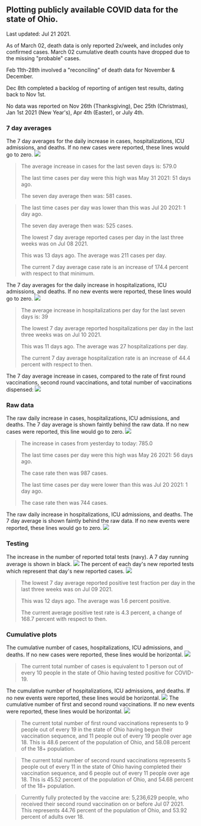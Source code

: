 ## Plotting publicly available COVID data for the state of Ohio. 

Last updated: Jul 21 2021. 

As of March 02, death data is only reported 2x/week, and includes only confirmed cases. March 02 cumulative death counts have dropped due to the missing "probable" cases.

Feb 11th-28th involved a "reconciling" of death data for November & December.

Dec 8th completed a backlog of reporting of antigen test results, dating back to Nov 1st.

No data was reported on Nov 26th (Thanksgiving), Dec 25th (Christmas), Jan 1st 2021 (New Year's), Apr 4th (Easter), or July 4th.
### 7 day averages
The 7 day averages for the daily increase in cases, hospitalizations, ICU admissions, and deaths. If no new cases were reported, these lines would go to zero.
![](7dayaverage_cases.png)

>The average increase in cases for the last seven days is: 579.0
>
>The last time cases per day were this high was May 31 2021: 51 days ago.
>
>The seven day average then was: 581 cases.

>
>The last time cases per day was lower than this was Jul 20 2021: 1 day ago.
>
>The seven day average then was: 525 cases.
>
>The lowest 7 day average reported cases per day in the last three weeks was on Jul 08 2021.
>
>This was 13 days ago. The average was 211 cases per day.
>
>The current 7 day average case rate is an increase of 174.4 percent with respect to that minimum.

The 7 day averages for the daily increase in hospitalizations, ICU admissions, and deaths. If no new events were reported, these lines would go to zero.
![](7dayaverage_hospital.png)

>The average increase in hospitalizations per day for the last seven days is: 39
>
>The lowest 7 day average reported hospitalizations per day in the last three weeks was on Jul 10 2021.
>
>This was 11 days ago. The average was 27 hospitalizations per day.
>
>The current 7 day average hospitalization rate is an increase of 44.4 percent with respect to then.

The 7 day average increase in cases, compared to the rate of first round vaccinations, second round vaccinations, and total number of vaccinations dispensed:
![](DailyVaccinationsCases.png)

### Raw data
The raw daily increase in cases, hospitalizations, ICU admissions, and deaths. The 7 day average is shown faintly behind the raw data. If no new cases were reported, this line would go to zero.
![](DailyCases.png)

>The increase in cases from yesterday to today: 785.0 
>
>The last time cases per day were this high was May 26 2021: 56 days ago. 
>
>The case rate then was 987 cases.
>
>The last time cases per day were lower than this was Jul 20 2021: 1 day ago. 
>
>The case rate then was 744 cases.

The raw daily increase in hospitalizations, ICU admissions, and deaths. The 7 day average is shown faintly behind the raw data. If no new events were reported, these lines would go to zero.
![](DailyHospitalizations.png)

### Testing

The increase in the number of reported total tests (navy). A 7 day running average is shown in black.
![](DailyTests.png)
The percent of each day's new reported tests which represent that day's new reported cases.
![](percentpositive_tests.png)

>The lowest 7 day average reported positive test fraction per day in the last three weeks was on Jul 09 2021.
>
>This was 12 days ago. The average was 1.6 percent positive. 
>
>The current average positive test rate is 4.3 percent, a change of 168.7 percent with respect to then. 

### Cumulative plots
The cumulative number of cases, hospitalizations, ICU admissions, and deaths. If no new cases were reported, these lines would be horizontal.
![](Cases.png)

>The current total number of cases is equivalent to 1 person out of every 10 people in the state of Ohio having tested positive for COVID-19.

The cumulative number of hospitalizations, ICU admissions, and deaths. If no new events were reported, these lines would be horizontal.
![](Hospitalizations.png)
The cumulative number of first and second round vaccinations. If no new events were reported, these lines would be horizontal.
![](Vaccinations.png)

>The current total number of first round vaccinations represents to 9 people out of every 19 in the state of Ohio having begun their vaccination sequence, and 11 people out of every 19 people over age 18.
 >This is 48.6 percent of the population of Ohio, and 58.08 percent of the 18+ population.

>The current total number of second round vaccinations represents 5 people out of every 11 in the state of Ohio having completed their vaccination sequence, and 6 people out of every 11 people over age 18. 
>This is 45.52 percent of the population of Ohio, and 54.68 percent of the 18+ population.

>Currently fully protected by the vaccine are: 5,236,629 people, who received their second round vaccination on or before Jul 07 2021.
>This represents 44.76 percent of the population of Ohio, and 53.92 percent of adults over 18.

